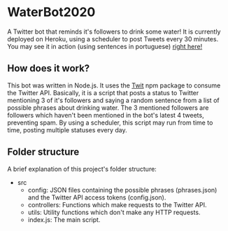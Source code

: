 # WaterBot2020

A Twitter bot that reminds it's followers to drink some water!
It is currently deployed on Heroku, using a scheduler to post Tweets every 30 minutes.
You may see it in action (using sentences in portuguese) [right here!](https://twitter.com/AguaBot2020)

## How does it work?

This bot was written in Node.js. It uses the [Twit](https://www.npmjs.com/package/twit) npm package to consume the Twitter API.
Basically, it is a script that posts a status to Twitter mentioning 3 of it's followers and saying a random sentence from a list of possible phrases about drinking water. The 3 mentioned followers are followers which haven't been mentioned in the bot's latest 4 tweets, preventing spam.
By using a scheduler, this script may run from time to time, posting multiple statuses every day.

## Folder structure

A brief explanation of this project's folder structure:

-   src
    -   config: JSON files containing the possible phrases (phrases.json) and the Twitter API access tokens (config.json).
    -   controllers: Functions which make requests to the Twitter API.
    -   utils: Utility functions which don't make any HTTP requests.
    -   index.js: The main script.
